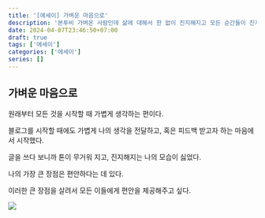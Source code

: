 ```yaml
---
title: '[에세이] 가벼운 마음으로'
description: '본투비 가벼온 사람인데 삶에 대해서 한 없이 진지해지고 모든 순간들이 진지해지기 시작했는데 이러한 내 모습이 별로라서...'
date: 2024-04-07T23:46:50+07:00
draft: true
tags: ['에세이']
categories: ['에세이']
series: []
---
```

## 가벼운 마음으로
원래부터 모든 것을 시작할 때 가볍게 생각하는 편이다.  

블로그를 시작할 때에도 가볍게 나의 생각을 전달하고, 혹은 피드백 받고자 하는 마음에서 시작했다.  

글을 쓰다 보니까 톤이 무거워 지고, 진지해지는 나의 모습이 싫었다.  

나의 가장 큰 장점은 편안하다는 데 있다.  

이러한 큰 장점을 살려서 모든 이들에게 편안을 제공해주고 싶다.  

![](https://jjalbang.today/files/jjalbox/2016/08/20160814_57affdcd30632.gif)
